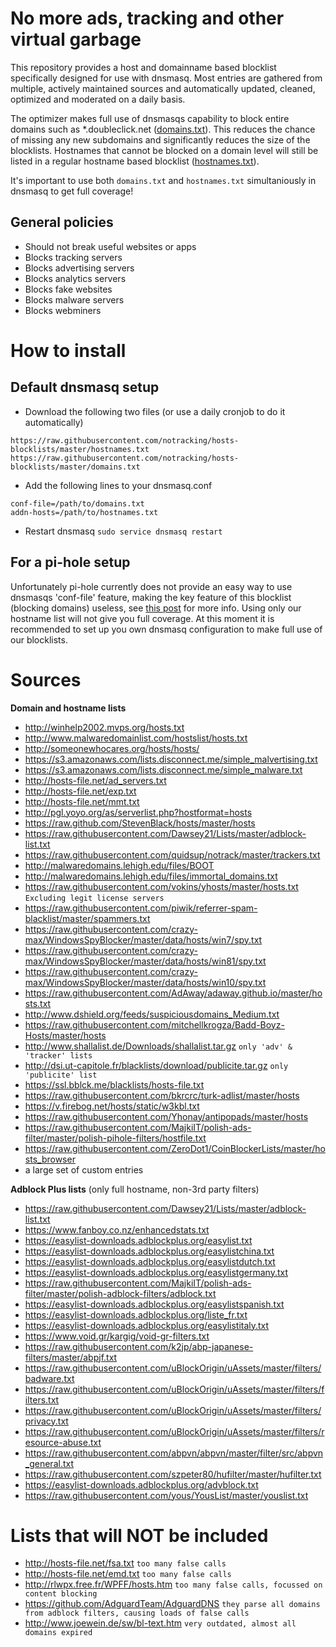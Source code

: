# No more ads, tracking and other virtual garbage
This repository provides a host and domainname based blocklist specifically designed for use with dnsmasq.
Most entries are gathered from multiple, actively maintained sources and automatically updated, cleaned, optimized and moderated on a daily basis.

The optimizer makes full use of dnsmasqs capability to block entire domains such as *.doubleclick.net ([domains.txt](https://raw.github.com/notracking/hosts-blocklists/master/domains.txt)). This reduces the chance of missing any new subdomains and significantly reduces the size of the blocklists. Hostnames that cannot be blocked on a domain level will still be listed in a regular hostname based blocklist ([hostnames.txt](https://raw.github.com/notracking/hosts-blocklists/master/hostnames.txt)).

It's important to use both `domains.txt` and `hostnames.txt` simultaniously in dnsmasq to get full coverage!

## General policies
 - Should not break useful websites or apps
 - Blocks tracking servers
 - Blocks advertising servers
 - Blocks analytics servers
 - Blocks fake websites
 - Blocks malware servers
 - Blocks webminers

# How to install
## Default dnsmasq setup
 - Download the following two files (or use a daily cronjob to do it automatically)
```
https://raw.githubusercontent.com/notracking/hosts-blocklists/master/hostnames.txt
https://raw.githubusercontent.com/notracking/hosts-blocklists/master/domains.txt
```
 - Add the following lines to your dnsmasq.conf
```
conf-file=/path/to/domains.txt
addn-hosts=/path/to/hostnames.txt
```
 - Restart dnsmasq `sudo service dnsmasq restart`

## For a pi-hole setup
Unfortunately pi-hole currently does not provide an easy way to use dnsmasqs 'conf-file' feature, making the key feature of this blocklist (blocking domains) useless, see [this post](https://www.reddit.com/r/pihole/comments/4rn1b6/are_wildcards_a_thing/d52spwi) for more info. Using only our hostname list will not give you full coverage.
At this moment it is recommended to set up you own dnsmasq configuration to make full use of our blocklists.

# Sources
**Domain and hostname lists**
 - http://winhelp2002.mvps.org/hosts.txt
 - http://www.malwaredomainlist.com/hostslist/hosts.txt
 - http://someonewhocares.org/hosts/hosts/
 - https://s3.amazonaws.com/lists.disconnect.me/simple_malvertising.txt
 - https://s3.amazonaws.com/lists.disconnect.me/simple_malware.txt
 - http://hosts-file.net/ad_servers.txt
 - http://hosts-file.net/exp.txt
 - http://hosts-file.net/mmt.txt
 - http://pgl.yoyo.org/as/serverlist.php?hostformat=hosts
 - https://raw.github.com/StevenBlack/hosts/master/hosts
 - https://raw.githubusercontent.com/Dawsey21/Lists/master/adblock-list.txt
 - https://raw.githubusercontent.com/quidsup/notrack/master/trackers.txt
 - http://malwaredomains.lehigh.edu/files/BOOT
 - http://malwaredomains.lehigh.edu/files/immortal_domains.txt
 - https://raw.githubusercontent.com/vokins/yhosts/master/hosts.txt `Excluding legit license servers`
 - https://raw.githubusercontent.com/piwik/referrer-spam-blacklist/master/spammers.txt
 - https://raw.githubusercontent.com/crazy-max/WindowsSpyBlocker/master/data/hosts/win7/spy.txt
 - https://raw.githubusercontent.com/crazy-max/WindowsSpyBlocker/master/data/hosts/win81/spy.txt
 - https://raw.githubusercontent.com/crazy-max/WindowsSpyBlocker/master/data/hosts/win10/spy.txt
 - https://raw.githubusercontent.com/AdAway/adaway.github.io/master/hosts.txt
 - http://www.dshield.org/feeds/suspiciousdomains_Medium.txt
 - https://raw.githubusercontent.com/mitchellkrogza/Badd-Boyz-Hosts/master/hosts
 - http://www.shallalist.de/Downloads/shallalist.tar.gz `only 'adv' & 'tracker' lists`
 - http://dsi.ut-capitole.fr/blacklists/download/publicite.tar.gz `only 'publicite' list`
 - https://ssl.bblck.me/blacklists/hosts-file.txt
 - https://raw.githubusercontent.com/bkrcrc/turk-adlist/master/hosts
 - https://v.firebog.net/hosts/static/w3kbl.txt
 - https://raw.githubusercontent.com/Yhonay/antipopads/master/hosts
 - https://raw.githubusercontent.com/MajkiIT/polish-ads-filter/master/polish-pihole-filters/hostfile.txt
 - https://raw.githubusercontent.com/ZeroDot1/CoinBlockerLists/master/hosts_browser
 - a large set of custom entries
  
**Adblock Plus lists** (only full hostname, non-3rd party filters)
 - https://raw.githubusercontent.com/Dawsey21/Lists/master/adblock-list.txt
 - https://www.fanboy.co.nz/enhancedstats.txt
 - https://easylist-downloads.adblockplus.org/easylist.txt
 - https://easylist-downloads.adblockplus.org/easylistchina.txt
 - https://easylist-downloads.adblockplus.org/easylistdutch.txt
 - https://easylist-downloads.adblockplus.org/easylistgermany.txt
 - https://raw.githubusercontent.com/MajkiIT/polish-ads-filter/master/polish-adblock-filters/adblock.txt
 - https://easylist-downloads.adblockplus.org/easylistspanish.txt
 - https://easylist-downloads.adblockplus.org/liste_fr.txt
 - https://easylist-downloads.adblockplus.org/easylistitaly.txt
 - https://www.void.gr/kargig/void-gr-filters.txt
 - https://raw.githubusercontent.com/k2jp/abp-japanese-filters/master/abpjf.txt
 - https://raw.githubusercontent.com/uBlockOrigin/uAssets/master/filters/badware.txt
 - https://raw.githubusercontent.com/uBlockOrigin/uAssets/master/filters/filters.txt
 - https://raw.githubusercontent.com/uBlockOrigin/uAssets/master/filters/privacy.txt
 - https://raw.githubusercontent.com/uBlockOrigin/uAssets/master/filters/resource-abuse.txt
 - https://raw.githubusercontent.com/abpvn/abpvn/master/filter/src/abpvn_general.txt
 - https://raw.githubusercontent.com/szpeter80/hufilter/master/hufilter.txt
 - https://easylist-downloads.adblockplus.org/advblock.txt
 - https://raw.githubusercontent.com/yous/YousList/master/youslist.txt


# Lists that will NOT be included
 - http://hosts-file.net/fsa.txt `too many false calls`
 - http://hosts-file.net/emd.txt `too many false calls`
 - http://rlwpx.free.fr/WPFF/hosts.htm `too many false calls, focussed on content blocking`
 - https://github.com/AdguardTeam/AdguardDNS `they parse all domains from adblock filters, causing loads of false calls`
 - http://www.joewein.de/sw/bl-text.htm `very outdated, almost all domains expired`

